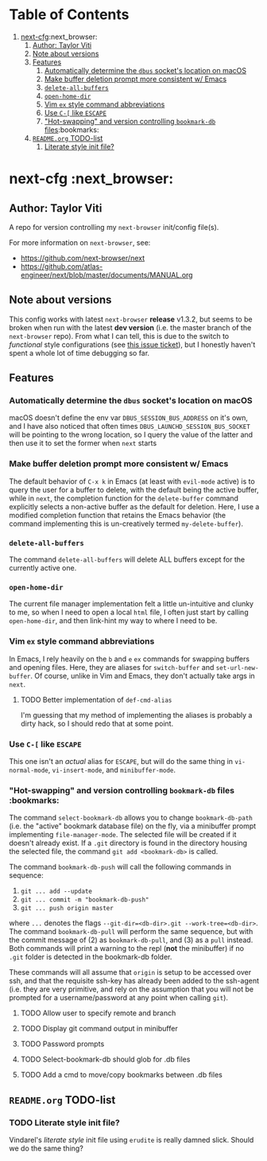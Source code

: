 
# Table of Contents

1.  [next-cfg](#org23712f8):next_browser:
    1.  [Author: Taylor Viti](#orgd46d006)
    2.  [Note about versions](#org80a895e)
    3.  [Features](#org6582930)
        1.  [Automatically determine the `dbus` socket's location on macOS](#orgbaf830c)
        2.  [Make buffer deletion prompt more consistent w/ Emacs](#org12731e2)
        3.  [`delete-all-buffers`](#org0351b7d)
        4.  [`open-home-dir`](#orgda40ef4)
        5.  [Vim `ex` style command abbreviations](#orgbf8fddf)
        6.  [Use `C-[` like `ESCAPE`](#orga8060ee)
        7.  ["Hot-swapping" and version controlling `bookmark-db` files](#org7850003):bookmarks:
    4.  [`README.org` TODO-list](#orgbac2ced)
        1.  [Literate style init file?](#orge59c8a5)


<a id="org23712f8"></a>

# next-cfg     :next_browser:


<a id="orgd46d006"></a>

## Author: Taylor Viti

A repo for version controlling my `next-browser` init/config file(s).

For more information on `next-browser`, see:

-   <https://github.com/next-browser/next>
-   <https://github.com/atlas-engineer/next/blob/master/documents/MANUAL.org>


<a id="org80a895e"></a>

## Note about versions

This config works with latest `next-browser` **release** v1.3.2, but seems to
be broken when run with the latest **dev version** (i.e. the master branch of
the `next-browser` repo). From what I can tell, this is due to the switch to
*functional* style configurations (see [this issue ticket](https://github.com/atlas-engineer/next/issues/419)), but I honestly
haven't spent a whole lot of time debugging so far.


<a id="org6582930"></a>

## Features


<a id="orgbaf830c"></a>

### Automatically determine the `dbus` socket's location on macOS

macOS doesn't define the env var `DBUS_SESSION_BUS_ADDRESS` on it's own, and
I have also noticed that often times `DBUS_LAUNCHD_SESSION_BUS_SOCKET` will
be pointing to the wrong location, so I query the value of the latter and
then use it to set the former when `next` starts


<a id="org12731e2"></a>

### Make buffer deletion prompt more consistent w/ Emacs

The default behavior of `C-x k` in Emacs (at least with `evil-mode` active)
is to query the user for a buffer to delete, with the default being the
active buffer, while in `next`, the completion function for the
`delete-buffer` command explicitly selects a non-active buffer as the default
for deletion. Here, I use a modified completion function that retains the
Emacs behavior (the command implementing this is un-creatively termed
`my-delete-buffer`).


<a id="org0351b7d"></a>

### `delete-all-buffers`

The command `delete-all-buffers` will delete ALL buffers except for the
currently active one.


<a id="orgda40ef4"></a>

### `open-home-dir`

The current file manager implementation felt a little un-intuitive and clunky
to me, so when I need to open a local `html` file, I often just start by
calling `open-home-dir`, and then link-hint my way to where I need to be.


<a id="orgbf8fddf"></a>

### Vim `ex` style command abbreviations

In Emacs, I rely heavily on the `b` and `e` `ex` commands for swapping
buffers and opening files. Here, they are aliases for `switch-buffer` and
`set-url-new-buffer`. Of course, unlike in Vim and Emacs, they don't
actually take args in `next`.

1.  TODO Better implementation of `def-cmd-alias`

    I'm guessing that my method of implementing the aliases is probably a
    dirty hack, so I should redo that at some point.


<a id="orga8060ee"></a>

### Use `C-[` like `ESCAPE`

This one isn't an *actual* alias for `ESCAPE`, but will do the same thing in
`vi-normal-mode`, `vi-insert-mode`, and `minibuffer-mode`.


<a id="org7850003"></a>

### "Hot-swapping" and version controlling `bookmark-db` files     :bookmarks:

The command `select-bookmark-db` allows you to change `bookmark-db-path`
(i.e. the "active" bookmark database file) on the fly, via a minibuffer
prompt implementing `file-manager-mode`. The selected file will be created if
it doesn't already exist. If a `.git` directory is found in the directory
housing the selected file, the command `git add <bookmark-db>` is called.

The command `bookmark-db-push` will call the following commands in sequence:

1.  `git ... add --update`
2.  `git ... commit -m "bookmark-db-push"`
3.  `git ... push origin master`

where `...` denotes the flags `--git-dir=<db-dir>.git --work-tree=<db-dir>`.
The command `bookmark-db-pull` will perform the same sequence, but with the
commit message of (2) as `bookmark-db-pull`, and (3) as a `pull` instead.
Both commands will print a warning to the repl (**not** the minibuffer) if no
`.git` folder is detected in the bookmark-db folder.

These commands will all assume that `origin` is setup to be accessed over
ssh, and that the requisite ssh-key has already been added to the ssh-agent
(i.e. they are very primitive, and rely on the assumption that you will not
be prompted for a username/password at any point when calling `git`).

1.  TODO Allow user to specify remote and branch

2.  TODO Display git command output in minibuffer

3.  TODO Password prompts

4.  TODO Select-bookmark-db should glob for .db files

5.  TODO Add a cmd to move/copy bookmarks between .db files


<a id="orgbac2ced"></a>

## `README.org` TODO-list


<a id="orge59c8a5"></a>

### TODO Literate style init file?

Vindarel's *literate style* init file using `erudite` is really damned
slick. Should we do the same thing?

